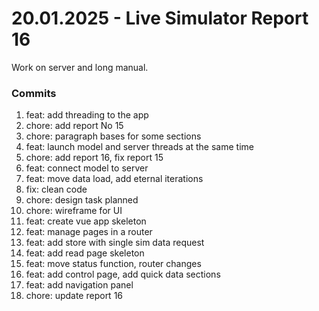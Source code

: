 <h1>20.01.2025 - Live Simulator Report 16</h1>

<p>
    Work on server and long manual.
</p>

<h3>Commits</h3>
<ol>
    <li>feat: add threading to the app</li>
    <li>chore: add report No 15</li>
    <li>chore: paragraph bases for some sections</li>
    <li>feat: launch model and server threads at the same time</li>
    <li>chore: add report 16, fix report 15</li>
    <li>feat: connect model to server</li>
    <li>feat: move data load, add eternal iterations</li>
    <li>fix: clean code</li>
    <li>chore: design task planned</li>
    <li>chore: wireframe for UI</li>
    <li>feat: create vue app skeleton</li>
    <li>feat: manage pages in a router</li>
    <li>feat: add store with single sim data request</li>
    <li>feat: add read page skeleton</li>
    <li>feat: move status function, router changes</li>
    <li>feat: add control page, add quick data sections</li>
    <li>feat: add navigation panel</li>
    <li>chore: update report 16</li>
</ol>